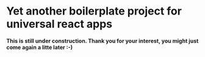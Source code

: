 # Yet another boilerplate project for universal react apps

**This is still under construction. Thank you for your interest, you might just come again a litte later :-)**